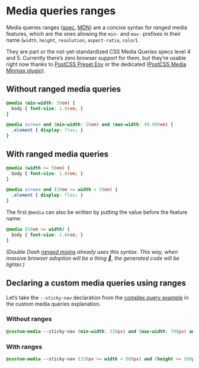 # Media queries ranges

Media queries ranges ([spec](https://www.w3.org/TR/mediaqueries-4/#mq-range-context), [MDN](https://developer.mozilla.org/en-US/docs/Web/CSS/Media_Queries/Using_media_queries#Syntax_improvements_in_Level_4)) are a concise syntax for _ranged_ media features, which are the ones allowing the `min-` and `max-` prefixes in their name (`width`, `height`, `resolution`, `aspect-ratio`, `color`).

They are part or the not-yet-standardized CSS Media Queries specs level 4 and 5.  Currently there’s zero browser support for them, but they’re usable right now thanks to [PostCSS Preset Env](https://github.com/csstools/postcss-preset-env) or the dedicated ([PostCSS Media Minmax plugin](https://github.com/postcss/postcss-media-minmax)).

## Without ranged media queries

```css
@media (min-width: 50em) {
  body { font-size: 1.8rem; }
}

@media screen and (min-width: 20em) and (max-width: 49.999em) {
  .element { display: flex; }
}
```

## With ranged media queries

```css
@media (width >= 50em) {
  body { font-size: 1.8rem; }
}

@media screen and (20em <= width < 50em) {
  .element { display: flex; }
}
```

The first `@media` can also be written by putting the value before the feature name:
```css
@media (50em <= width) {
  body { font-size: 1.8rem; }
}
```

*(Double Dash [ranged mixins](/README.md#mixins-for-ranged-media-queries) already uses this syntax. This way, when massive browser adoption will be a thing 🤞, the generated code will be lighter.)*

## Declaring a custom media queries using ranges

Let’s take the `--sticky-nav` declaration from the [complex query example](/doc/custom-media-queries.md#example-complex-query) in the custom media queries explanation.

### Without ranges

```css
@custom-media --sticky-nav (min-width: 320px) and (max-width: 799px) and (min-height: 500px);
```

### With ranges

```css
@custom-media --sticky-nav (320px <= width < 800px) and (height >= 500px);
```

